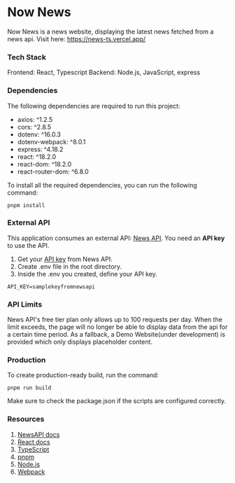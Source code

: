 # Now News

Now News is a news website, displaying the latest news fetched from a news api. Visit here: https://news-ts.vercel.app/

### Tech Stack

Frontend: React, Typescript
Backend: Node.js, JavaScript, express

### Dependencies

The following dependencies are required to run this project:

- axios: ^1.2.5
- cors: ^2.8.5
- dotenv: ^16.0.3
- dotenv-webpack: ^8.0.1
- express: ^4.18.2
- react: ^18.2.0
- react-dom: ^18.2.0
- react-router-dom: ^6.8.0

To install all the required dependencies, you can run the following command:

`pnpm install`

### External API

This application consumes an external API: [News API](https://newsapi.org/). You need an **API key** to use the API.

1. Get your [API key](https://newsapi.org/register) from News API.
2. Create .env file in the root directory.
3. Inside the .env you created, define your API key.

 `API_KEY=samplekeyfromnewsapi`

### API Limits

News API's free tier plan only allows up to 100 requests per day. When the limit exceeds, the page will no longer be able to display data from the api for a certain time period. As a fallback, a Demo Website(under development) is provided which only displays placeholder content. 

### Production

To create production-ready build, run the command:

`pnpm run build`

Make sure to check the package.json if the scripts are configured correctly.

### Resources

1. [NewsAPI docs](https://newsapi.org/docs)
2. [React docs](https://beta.reactjs.org/)
3. [TypeScript](https://www.typescriptlang.org/docs/)
4. [pnpm](https://pnpm.io/motivation)
5. [Node.js](https://nodejs.org/en/docs/)
6. [Webpack](https://webpack.js.org/)
